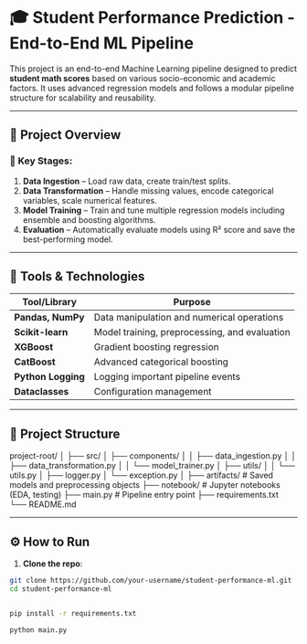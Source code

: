 
# 🎓 Student Performance Prediction - End-to-End ML Pipeline

This project is an end-to-end Machine Learning pipeline designed to predict **student math scores** based on various socio-economic and academic factors. It uses advanced regression models and follows a modular pipeline structure for scalability and reusability.

---

## 🚀 Project Overview

### 📌 Key Stages:
1. **Data Ingestion** – Load raw data, create train/test splits.
2. **Data Transformation** – Handle missing values, encode categorical variables, scale numerical features.
3. **Model Training** – Train and tune multiple regression models including ensemble and boosting algorithms.
4. **Evaluation** – Automatically evaluate models using R² score and save the best-performing model.

---

## 🧰 Tools & Technologies

| Tool/Library         | Purpose |
|----------------------|---------|
| **Pandas, NumPy**     | Data manipulation and numerical operations |
| **Scikit-learn**      | Model training, preprocessing, and evaluation |
| **XGBoost**           | Gradient boosting regression |
| **CatBoost**          | Advanced categorical boosting |
| **Python Logging**    | Logging important pipeline events |
| **Dataclasses**       | Configuration management |

---

## 📂 Project Structure

project-root/
│
├── src/
│ ├── components/
│ │ ├── data_ingestion.py
│ │ ├── data_transformation.py
│ │ └── model_trainer.py
│ ├── utils/
│ │ └── utils.py
│ ├── logger.py
│ └── exception.py
│
├── artifacts/ # Saved models and preprocessing objects
├── notebook/ # Jupyter notebooks (EDA, testing)
├── main.py # Pipeline entry point
├── requirements.txt
└── README.md




---

## ⚙️ How to Run

1. **Clone the repo**:
```bash
git clone https://github.com/your-username/student-performance-ml.git
cd student-performance-ml


pip install -r requirements.txt

python main.py
